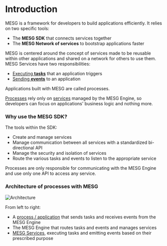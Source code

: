 # Introduction

MESG is a framework for developers to build applications efficiently. It relies on two specific tools:

- The **MESG SDK** that connects services together
- The **MESG Network of services** to bootstrap applications faster

MESG is centered around the concept of services made to be reusable within other applications and shared on a network for others to use them.
MESG Services have two responsibilities:
- [Executing **tasks**](/guide/service/listen-for-tasks.md) that an application triggers
- [Sending **events**](/guide/service/emit-an-event.md) to an application

Applications built with MESG are called processes.

[Processes](/guide/process/) rely only on [services](/guide/service/) managed by the MESG Engine, so developers can focus on applications' business logic and nothing more.

### Why use the MESG SDK?

The tools within the SDK:
- Create and manage services 
- Manage communication between all services with a standardized bi-directional API
- Manage the security and isolation of services
- Route the various tasks and events to listen to the appropriate service

Processes are only responsible for communicating with the MESG Engine and use only one API to access any service. 

### Architecture of processes with MESG

![Architecture](/schema.svg)

From left to right:
- A [process / application](/guide/process/) that sends tasks and receives events from the MESG Engine
- The MESG Engine that routes tasks and events and manages services
- [MESG Services](/guide/service/), executing tasks and emitting events based on their prescribed purpose

